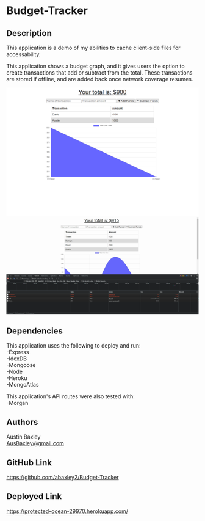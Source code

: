 # Budget-Tracker

## Description

This application is a demo of my abilities to cache client-side files for accessability.

This application shows a budget graph, and it gives users the option to create transactions that add or subtract from the total. These transactions are stored if offline, and are added back once network coverage resumes.

![Budget-Tracker Picture of Work](https://github.com/abaxley2/Budget-Tracker/blob/main/public/assets/budget1.png)  
![Budget-Tracker Picture of Work](https://github.com/abaxley2/Budget-Tracker/blob/main/public/assets/budget2.png)

## Dependencies

This application uses the following to deploy and run:  
-Express  
-IdexDB  
-Mongoose  
-Node  
-Heroku  
-MongoAtlas  

This application's API routes were also tested with:  
-Morgan

## Authors

Austin Baxley  
AusBaxley@gmail.com

## GitHub Link

https://github.com/abaxley2/Budget-Tracker  

## Deployed Link

https://protected-ocean-29970.herokuapp.com/  
